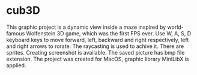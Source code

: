 # cub3D
This graphic project is a dynamic view inside a maze inspired by world-famous Wolfenstein 3D game, which was the first FPS ever. Use W, A, S, D keyboard keys to move forward, left, backward and right respectively, left and right arrows to rorate. The raycasting is used to achive it. There are sprites. Creating screenshot is available. The saved picture has bmp  file extension. The project was created for MacOS, graphic library MiniLibX is applied. 
